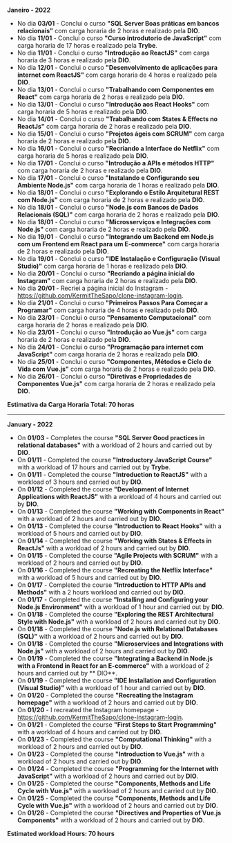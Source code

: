 **Janeiro - 2022**

- No dia **03/01** - Conclui o curso **"SQL Server Boas práticas em bancos relacionais"** com carga horaria de 2 horas e realizado pela **DIO**.
- No dia **11/01** - Conclui o curso **"Curso introdutorio de JavaScript"** com carga horaria de 17 horas e realizado pela **Trybe**.
- No dia **11/01** - Conclui o curso **"Introdução ao ReactJS"** com carga horaria de 3 horas e realizado pela **DIO**.
- No dia **12/01** - Conclui o curso **"Desenvolvimento de aplicações para internet com ReactJS"** com carga horaria de 4 horas e realizado pela **DIO**.
- No dia **13/01** - Conclui o curso **"Trabalhando com Componentes em React"** com carga horaria de 2 horas e realizado pela **DIO**.
- No dia **13/01** - Conclui o curso **"Introdução aos React Hooks"** com carga horaria de 5 horas e realizado pela **DIO**.
- No dia **14/01** - Conclui o curso **"Trabalhando com States & Effects no ReactJs"** com carga horaria de 2 horas e realizado pela **DIO**.
- No dia **15/01** - Conclui o curso **"Projetos ágeis com SCRUM"** com carga horaria de 2 horas e realizado pela **DIO**.
- No dia **16/01** - Conclui o curso **"Recriando a Interface do Netflix"** com carga horaria de 5 horas e realizado pela **DIO**.
- No dia **17/01** - Conclui o curso **"Introdução a APIs e métodos HTTP"** com carga horaria de 2 horas e realizado pela **DIO**.
- No dia **17/01** - Conclui o curso **"Instalando e Configurando seu Ambiente Node.js"** com carga horaria de 1 horas e realizado pela **DIO**.
- No dia **18/01** - Conclui o curso **"Explorando o Estilo Arquitetural REST com Node.js"** com carga horaria de 2 horas e realizado pela **DIO**.
- No dia **18/01** - Conclui o curso **"Node.js com Bancos de Dados Relacionais (SQL)"** com carga horaria de 2 horas e realizado pela **DIO**.
- No dia **18/01** - Conclui o curso **"Microsserviços e Integrações com Node.js"** com carga horaria de 2 horas e realizado pela **DIO**.
- No dia **19/01** - Conclui o curso **"Integrando um Backend em Node.js com um Frontend em React para um E-commerce"** com carga horaria de 2 horas e realizado pela **DIO**.
- No dia **19/01** - Conclui o curso **"IDE Instalação e Configuração (Visual Studio)"** com carga horaria de 1 horas e realizado pela **DIO**.
- No dia **20/01** - Conclui o curso **"Recriando a página inicial do Instagram"** com carga horaria de 2 horas e realizado pela **DIO**.
- No dia **20/01** - Recriei a página inicial do Instagram - https://github.com/KermitTheSapo/clone-instagram-login.
- No dia **21/01** - Conclui o curso **"Primeiros Passos Para Começar a Programar"** com carga horaria de 4 horas e realizado pela **DIO**.
- No dia **23/01** - Conclui o curso **"Pensamento Computacional"** com carga horaria de 2 horas e realizado pela **DIO**.
- No dia **23/01** - Conclui o curso **"Introdução ao Vue.js"** com carga horaria de 2 horas e realizado pela **DIO**.
- No dia **24/01** - Conclui o curso **"Programação para internet com JavaScript"** com carga horaria de 2 horas e realizado pela **DIO**.
- No dia **25/01** - Conclui o curso **"Componentes, Métodos e Ciclo de Vida com Vue.js"** com carga horaria de 2 horas e realizado pela **DIO**.
- No dia **26/01** - Conclui o curso **"Diretivas e Propriedades de Componentes Vue.js"** com carga horaria de 2 horas e realizado pela **DIO**.

**Estimativa da Carga Horaria Total: 70 horas**

-----------------

**January - 2022**

- On **01/03** - Completes the course **"SQL Server Good practices in relational databases"** with a workload of 2 hours and carried out by **DIO**.
- On **01/11** - Completed the course **"Introductory JavaScript Course"** with a workload of 17 hours and carried out by **Trybe**.
- On **01/11** - Completed the course **"Introduction to ReactJS"** with a workload of 3 hours and carried out by **DIO**.
- On **01/12** - Completed the course **"Development of Internet Applications with ReactJS"** with a workload of 4 hours and carried out by **DIO**.
- On **01/13** - Completed the course **"Working with Components in React"** with a workload of 2 hours and carried out by **DIO**.
- On **01/13** - Completed the course **"Introduction to React Hooks"** with a workload of 5 hours and carried out by **DIO**.
- On **01/14** - Completed the course **"Working with States & Effects in ReactJs"** with a workload of 2 hours and carried out by **DIO**.
- On **01/15** - Completed the course **"Agile Projects with SCRUM"** with a workload of 2 hours and carried out by **DIO**.
- On **01/16** - Completed the course **"Recreating the Netflix Interface"** with a workload of 5 hours and carried out by **DIO**.
- On **01/17** - Completed the course **"Introduction to HTTP APIs and Methods"** with a 2 hours workload and carried out by **DIO**.
- On **01/17** - Completed the course **"Installing and Configuring your Node.js Environment"** with a workload of 1 hour and carried out by **DIO**.
- On **01/18** - Completed the course **"Exploring the REST Architectural Style with Node.js"** with a workload of 2 hours and carried out by **DIO**.
- On **01/18** - Completed the course **"Node.js with Relational Databases (SQL)"** with a workload of 2 hours and carried out by **DIO**.
- On **01/18** - Completed the course **"Microservices and Integrations with Node.js"** with a workload of 2 hours and carried out by **DIO**.
- On **01/19** - Completed the course **"Integrating a Backend in Node.js with a Frontend in React for an E-commerce"** with a workload of 2 hours and carried out by ** DIO**.
- On **01/19** - Completed the course **"IDE Installation and Configuration (Visual Studio)"** with a workload of 1 hour and carried out by **DIO**.
- On **01/20** - Completed the course **"Recreating the Instagram homepage"** with a workload of 2 hours and carried out by **DIO**.
- On **01/20** - I recreated the Instagram homepage - https://github.com/KermitTheSapo/clone-instagram-login.
- On **01/21** - Completed the course **"First Steps to Start Programming"** with a workload of 4 hours and carried out by **DIO**.
- On **01/23** - Completed the course **"Computational Thinking"** with a workload of 2 hours and carried out by **DIO**.
- On **01/23** - Completed the course **"Introduction to Vue.js"** with a workload of 2 hours and carried out by **DIO**.
- On **01/24** - Completed the course **"Programming for the Internet with JavaScript"** with a workload of 2 hours and carried out by **DIO**.
- On **01/25** - Completed the course **"Components, Methods and Life Cycle with Vue.js"** with a workload of 2 hours and carried out by **DIO**.
- On **01/25** - Completed the course **"Components, Methods and Life Cycle with Vue.js"** with a workload of 2 hours and carried out by **DIO**.
- On **01/26** - Completed the course **"Directives and Properties of Vue.js Components"** with a workload of 2 hours and carried out by **DIO**.

**Estimated workload Hours: 70 hours**